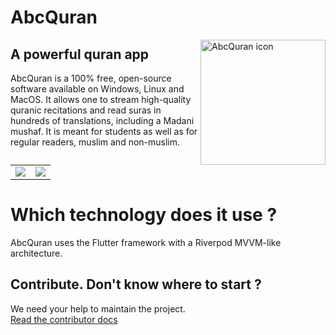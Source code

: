 # AbcQuran
<img src="https://i.imgur.com/aH0W4DG.png" alt="AbcQuran icon" align=right width=200px />

## A powerful quran app
AbcQuran is a 100% free, open-source software available on Windows, Linux and MacOS. It allows one to stream high-quality quranic recitations and read suras in hundreds of translations, including a Madani mushaf. It is meant for students as well as for regular readers, muslim and non-muslim.

<table border="0">
 <tr>
    <td><img src="https://i.imgur.com/43fXC39.png"></td>
    <td><img src="https://i.imgur.com/lwyCj8o.png"></td>
 </tr>
</table>

# Which technology does it use ?
AbcQuran uses the Flutter framework with a Riverpod MVVM-like architecture.

## Contribute. Don't know where to start ?
We need your help to maintain the project.<br>
[Read the contributor docs](CONTRIBUTE.md)

